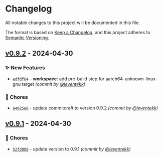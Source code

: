 # Changelog
All notable changes to this project will be documented in this file.

The format is based on [Keep a Changelog](https://keepachangelog.com/en/1.0.0/),
and this project adheres to [Semantic Versioning](https://semver.org/spec/v2.0.0.html).

## [v0.9.2] - 2024-04-30
### :sparkles: New Features
- [`edfdf64`](https://github.com/leventekk/commitcraft/commit/edfdf640d55b0c395362e533c8b4c89944b54651) - **workspace**: add pre-build step for aarch64-unknown-linux-gnu target *(commit by [@leventekk](https://github.com/leventekk))*

### :wrench: Chores
- [`a4025e6`](https://github.com/leventekk/commitcraft/commit/a4025e6cac2fb7be47e84a1dfb66d3aae741dc50) - update commitcraft to version 0.9.2 *(commit by [@leventekk](https://github.com/leventekk))*


## [v0.9.1] - 2024-04-30
### :wrench: Chores
- [`52fd988`](https://github.com/leventekk/commitcraft/commit/52fd988d4da1e9f937e07030df07ba1ebfa7f46d) - update version to 0.9.1 *(commit by [@leventekk](https://github.com/leventekk))*

[v0.9.1]: https://github.com/leventekk/commitcraft/compare/v0.9.0...v0.9.1
[v0.9.2]: https://github.com/leventekk/commitcraft/compare/v0.9.1...v0.9.2
